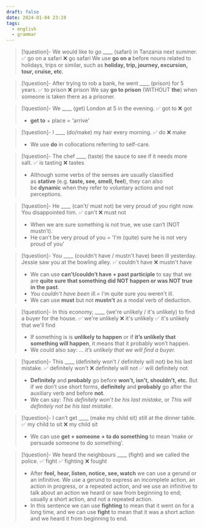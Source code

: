 ```yaml
---
draft: false
date: 2024-01-04 23:19
tags:
  - english
  - grammar
---
```


> [!question]- We would like to go \____ (safari) in Tanzania next summer.
> ✅ go on a safari ❌ go safari
> We use **go on a** before nouns related to holidays, trips or similar, such as **holiday, trip, journey, excursion, tour, cruise, etc**.

> [!question]- After trying to rob a bank, he went \____ (prison) for 5 years.
> ✅ to prison ❌ prison
> We say **go to prison** (WITHOUT **the**) when someone is taken there as a prisoner.

> [!question]- We \____ (get) London at 5 in the evening.
> ✅ got to ❌ got
> - **get to** + place = 'arrive'

> [!question]- I \____ (do/make) my hair every morning.
> ✅ do ❌ make
> - We use **do** in collocations referring to self-care.

> [!question]- The chef \____ (taste) the sauce to see if it needs more salt.
> ✅ is tasting ❌ tastes
> - Although some verbs of the senses are usually classified as **stative** (e.g. **taste, see, smell, feel**), they can also be **dynamic** when they refer to voluntary actions and not perceptions.

> [!question]- He \____ (can't/ must not) be very proud of you right now. You disappointed him.
> ✅ can't ❌ must not
> - When we are sure something is not true, we use can’t (NOT mustn’t).
> - He can't be very proud of you = 'I'm (quite) sure he is not very proud of you'

> [!question]- You \____ (couldn't have / mustn't have) been ill yesterday. Jessie saw you at the bowling alley.
> ✅ couldn't have ❌ mustn't have
> - We can use **can’t/couldn’t have + past participle** to say that we are **quite sure that something did NOT happen or was NOT true in the past**.
> - _You couldn't have been ill.=_ I'm quite sure you weren't ill.
> - We can use **must** but not **mustn't** as a modal verb of deduction.

> [!question]- In this economy, \____ (we're unlikely / it's unlikely) to find a buyer for the house.
> ✅ we're unlikely ❌ it's unlikely ✅ it's unlikely that we'll find
> - If something is is **unlikely to happen** or if **it’s unlikely that something will happen**, it means that it probably won’t happen.
> - We could also say: _... it’s unlikely that we will find a buyer._

> [!question]- This \____ (definitely won't / definitely will not) be his last mistake.
> ✅ definitely won't ❌ definitely will not ✅ will definitely not
> - **Definitely** and **probably** go before **won't, isn't, shouldn't, etc.** But if we don’t use short forms, **definitely** and **probably** go after the auxiliary verb and before **not**. 
> - We can say: _This definitely won't be his last mistake_, or _This will definitely not be his last mistake_.

> [!question]- I can’t get \____ (make my child sit) still at the dinner table.
> ✅ my child to sit ❌ my child sit
> - We can use **get + someone** **+ to do something** to mean ‘make or persuade someone to do something’.

> [!question]- We heard the neighbours \____ (fight) and we called the police.
> ✅ fight ✅ fighting ❌ fought
> - After **feel,** **hear, listen, notice, see, watch** we can use a gerund or an infinitive. We use a gerund to express an incomplete action, an action in progress, or a repeated action, and we use an infinitive to talk about an action we heard or saw from beginning to end; usually a short action, and not a repeated action.
> - In this sentence we can use **fighting** to mean that it went on for a long time, and we can use **fight** to mean that it was a short action and we heard it from beginning to end.

